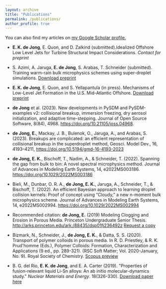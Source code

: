 ```yaml
---
layout: archive
title: "Publications"
permalink: /publications/
author_profile: true
---
```

You can also find my articles on <u><a href="{{author.googlescholar}}">my Google Scholar profile</a>.</u>

- **E. K. de Jong**, E. Quon, and D. Zalkind (submitted).Idealized Offshore Low Level Jets for Turbine Structural Impact Considerations. *Contact for preprint*

- S. Azimi, A. Jaruga, **E. de Jong**, S. Arabas, T. Schneider (submitted). Training warm-rain bulk microphysics schemes using super-droplet simulations. [Download preprint](http://edejong-caltech.github.io/files/2023-sajjad.pdf)

- **E. K. de Jong**, E. Quon, and S. Yellapantula (in press). Mechanisms of Low-Level Jet Formation in the U.S. Mid-Atlantic Offshore. [Download preprint](http://edejong-caltech.github.io/files/2023-lljs.pdf)

- **de Jong** et al. (2023). New developments in PySDM and PySDM-examples v2: collisional breakup, immersion freezing, dry aerosol initialization,
and adaptive time-stepping. Journal of Open Source Software, 8(84), 4968. https://doi.org/10.21105/joss.04968.

- **de Jong, E.**, Mackay, J. B., Bulenok, O., Jaruga, A., and Arabas, S. (2023). Breakups are complicated: an efficient representation of collisional breakup in the superdroplet method, Geosci. Model Dev., 16, 4193–4211, https://doi.org/10.5194/gmd-16-4193-2023

- **de Jong, E. K.**, Bischoff, T., Nadim, A., & Schneider, T. (2022). Spanning the gap from bulk to bin: A novel spectral microphysics method. Journal of Advances in Modeling Earth Systems, 14, e2022MS003186. https://doi.org/10.1029/2022MS003186 

- Bieli, M., Dunbar, O. R. A., **de Jong, E. K.**, Jaruga, A., Schneider, T., & Bischoff, T. (2022). An efficient Bayesian approach to learning droplet collision kernels: Proof of concept using “Cloudy,” a new n-moment bulk microphysics scheme. Journal of Advances in Modeling Earth Systems, 14, e2022MS002994. https://doi.org/10.1029/2022MS002994

- Recommended citation: **de Jong, E.** (2019) Modeling Clogging and Erosion in Porous Media. Princeton Undergraduate Senior Thesis. http://arks.princeton.edu/ark:/88435/dsp01fj236492z [Request a copy](https://dataspace.princeton.edu/handle/88435/dsp01fj236492z)

- Bizmark, N., Schneider, J., **de Jong, E. K.**, & Datta, S. S. (2020). Transport of polymer colloids in porous media. In R. D. Priestley, & R. K. Prud'homme (Eds.), Polymer Colloids: Formation, Characterization and Applications (9 ed., pp. 289-321). (RSC Soft Matter; Vol. 2020-January, No. 9). Royal Society of Chemistry. 
[Scopus preview](https://www.scopus.com/record/display.uri?eid=2-s2.0-85077148866&origin=inward&txGid=47b508758eff69d4cccadeda697ea535)

- B. G. del Rio, **E. K. de Jong**, and E. A. Carter (2019). "Properties of fusion-relevant liquid Li-Sn alloys: An ab initio molecular-dynamics study." <i>Nuclear Materials and Energy</i>. 18(326-330). [Download paper here](http://edejong-caltech.github.io/files/2019-lithium-tin.pdf)